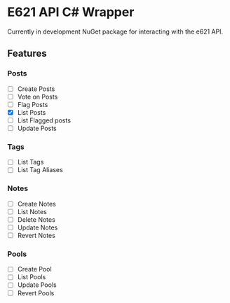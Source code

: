 # E621 API C# Wrapper

Currently in development NuGet package for interacting with the e621 API.

## Features

### Posts

- [ ] Create Posts
- [ ] Vote on Posts
- [ ] Flag Posts
- [x] List Posts
- [ ] List Flagged posts
- [ ] Update Posts

### Tags

- [ ] List Tags
- [ ] List Tag Aliases

### Notes

- [ ] Create Notes
- [ ] List Notes
- [ ] Delete Notes
- [ ] Update Notes
- [ ] Revert Notes

### Pools

- [ ] Create Pool
- [ ] List Pools
- [ ] Update Pools
- [ ] Revert Pools